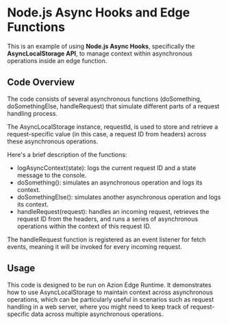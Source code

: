 # Node.js Async Hooks and Edge Functions

This is an example of using **Node.js Async Hooks**, specifically the **AsyncLocalStorage API**, to manage context within asynchronous operations inside an edge function.

## Code Overview

The code consists of several asynchronous functions (doSomething, doSomethingElse, handleRequest) that simulate different parts of a request handling process.

The AsyncLocalStorage instance, requestId, is used to store and retrieve a request-specific value (in this case, a request ID from headers) across these asynchronous operations.

Here's a brief description of the functions:

- logAsyncContext(state): logs the current request ID and a state message to the console.
- doSomething(): simulates an asynchronous operation and logs its context.
- doSomethingElse(): simulates another asynchronous operation and logs its context.
- handleRequest(request): handles an incoming request, retrieves the request ID from the headers, and runs a series of asynchronous operations within the context of this request ID.

The handleRequest function is registered as an event listener for fetch events, meaning it will be invoked for every incoming request.

## Usage

This code is designed to be run on Azion Edge Runtime. It demonstrates how to use AsyncLocalStorage to maintain context across asynchronous operations, which can be particularly useful in scenarios such as request handling in a web server, where you might need to keep track of request-specific data across multiple asynchronous operations.